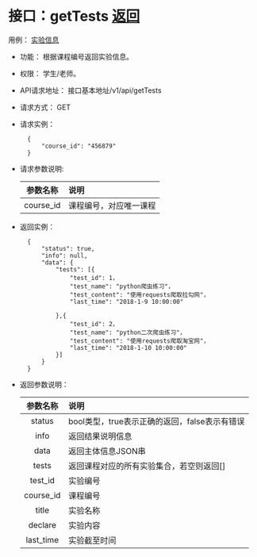 # 接口：getTests  [返回](../README.md)
用例： [实验信息](../用例/实验信息.md)

- 功能：
   根据课程编号返回实验信息。
    
- 权限：
    学生/老师。    
    
- API请求地址： 
    接口基本地址/v1/api/getTests

- 请求方式：
    GET

- 请求实例：

        {
            "course_id": "456879"
        }
        
- 请求参数说明:        

  |参数名称|说明|
  |:---------:|:--------------------------------------------------------|      
  |course_id|课程编号，对应唯一课程|
  
  
- 返回实例：

        { 
            "status": true,
            "info": null,
            "data": {
                "tests": [{
                    "test_id": 1，
                    "test_name": "python爬虫练习"，
                    "test_content": "使用requests爬取拉勾网"，
                    "last_time": "2018-1-9 10:00:00"

                },{
                    "test_id": 2，
                    "test_name": "python二次爬虫练习"，
                    "test_content": "使用requests爬取淘宝网"，
                    "last_time": "2018-1-10 10:00:00"
                }]   
            }    
        }

- 返回参数说明：    
 
  |参数名称|说明|
  |:---------:|:--------------------------------------------------------|      
  |status|bool类型，true表示正确的返回，false表示有错误|
  |info|返回结果说明信息|
  |data|返回主体信息JSON串|
  |tests|返回课程对应的所有实验集合，若空则返回[]|
  |test_id|实验编号|  
  |course_id|课程编号|
  |title|实验名称|
  |declare|实验内容|
  |last_time|实验截至时间|

